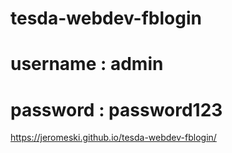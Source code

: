 # tesda-webdev-fblogin
# username : admin #
# password : password123 #
https://jeromeski.github.io/tesda-webdev-fblogin/

